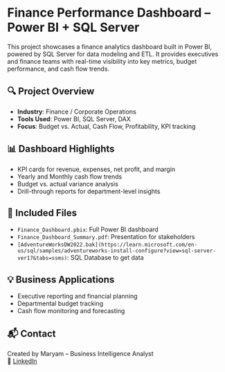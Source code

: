 # Finance Performance Dashboard – Power BI + SQL Server

This project showcases a finance analytics dashboard built in Power BI, powered by SQL Server for data modeling and ETL. It provides executives and finance teams with real-time visibility into key metrics, budget performance, and cash flow trends.

## 🔍 Project Overview
- **Industry**: Finance / Corporate Operations
- **Tools Used**: Power BI, SQL Server, DAX
- **Focus**: Budget vs. Actual, Cash Flow, Profitability, KPI tracking

## 📊 Dashboard Highlights
- KPI cards for revenue, expenses, net profit, and margin
- Yearly and Monthly cash flow trends
- Budget vs. actual variance analysis
- Drill-through reports for department-level insights

## 📁 Included Files
- `Finance_Dashboard.pbix`: Full Power BI dashboard
- `Finance_Dashboard_Summary.pdf`: Presentation for stakeholders
- `[AdventureWorksDW2022.bak](https://learn.microsoft.com/en-us/sql/samples/adventureworks-install-configure?view=sql-server-ver17&tabs=ssms)`: SQL Database to get data

## 💡 Business Applications
- Executive reporting and financial planning
- Departmental budget tracking
- Cash flow monitoring and forecasting

## 📬 Contact
Created by Maryam – Business Intelligence Analyst  
🔗 [LinkedIn](https://www.linkedin.com/in/maryam-ghamarian)  
